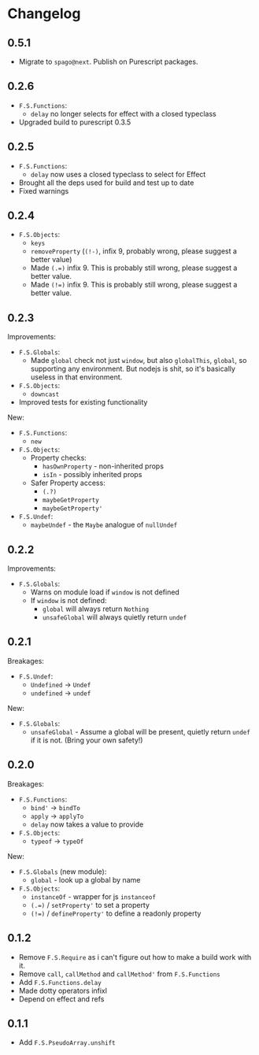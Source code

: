 # Changelog

## 0.5.1

* Migrate to `spago@next`. Publish on Purescript packages.

## 0.2.6
 
* `F.S.Functions`:
  * `delay` no longer selects for effect with a closed typeclass
* Upgraded build to purescript 0.3.5

## 0.2.5

* `F.S.Functions`:
  * `delay` now uses a closed typeclass to select for Effect
* Brought all the deps used for build and test up to date
* Fixed warnings

## 0.2.4

* `F.S.Objects`:
  * `keys`
  * `removeProperty` (`(!-)`, infix 9, probably wrong, please suggest a better value)
  * Made `(.=)` infix 9. This is probably still wrong, please suggest a better value.
  * Made `(!=)` infix 9. This is probably still wrong, please suggest a better value.

## 0.2.3

Improvements:

* `F.S.Globals`:
  * Made `global` check not just `window`, but also `globalThis`,
    `global`, so supporting any environment. But nodejs is shit, so
    it's basically useless in that environment.
* `F.S.Objects`:
  * `downcast`
* Improved tests for existing functionality

New:

* `F.S.Functions`:
  * `new`
* `F.S.Objects`:
  * Property checks:
    * `hasOwnProperty` - non-inherited props
    * `isIn` - possibly inherited props
  * Safer Property access:
    * `(.?)`
	* `maybeGetProperty`
	* `maybeGetProperty'`
* `F.S.Undef`:
  * `maybeUndef` - the `Maybe` analogue of `nullUndef`

## 0.2.2

Improvements:

* `F.S.Globals`:
  * Warns on module load if `window` is not defined
  * If `window` is not defined:
	* `global` will always return `Nothing`
    * `unsafeGlobal` will always quietly return `undef`

## 0.2.1

Breakages:

* `F.S.Undef`:
  * `Undefined` -> `Undef`
  * `undefined` -> `undef`

New:

* `F.S.Globals`:
  * `unsafeGlobal` - Assume a global will be present, quietly return
    `undef` if it is not. (Bring your own safety!)

## 0.2.0

Breakages:

* `F.S.Functions`:
  * `bind'` -> `bindTo`
  * `apply` -> `applyTo`
  * `delay` now takes a value to provide
* `F.S.Objects`:
  * `typeof` -> `typeOf`

New:

* `F.S.Globals` (new module):
  * `global` - look up a global by name
* `F.S.Objects`:
  * `instanceOf` - wrapper for js `instanceof`
  * `(.=)` / `setProperty'` to set a property
  * `(!=)` / `defineProperty'` to define a readonly property

## 0.1.2

* Remove `F.S.Require` as i can't figure out how to make a build work with it.
* Remove `call`, `callMethod` and `callMethod'` from `F.S.Functions`
* Add `F.S.Functions.delay`
* Made dotty operators infixl
* Depend on effect and refs

## 0.1.1

* Add `F.S.PseudoArray.unshift`


